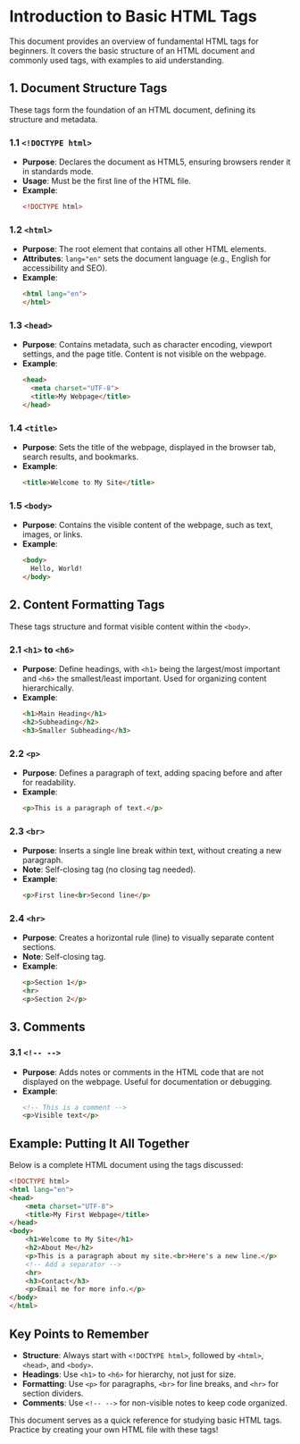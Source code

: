 # Introduction to Basic HTML Tags

This document provides an overview of fundamental HTML tags for beginners. It covers the basic structure of an HTML document and commonly used tags, with examples to aid understanding.

## 1. Document Structure Tags

These tags form the foundation of an HTML document, defining its structure and metadata.

### 1.1 `<!DOCTYPE html>`
- **Purpose**: Declares the document as HTML5, ensuring browsers render it in standards mode.
- **Usage**: Must be the first line of the HTML file.
- **Example**:
  ```html
  <!DOCTYPE html>
  ```

### 1.2 `<html>`
- **Purpose**: The root element that contains all other HTML elements.
- **Attributes**: `lang="en"` sets the document language (e.g., English for accessibility and SEO).
- **Example**:
  ```html
  <html lang="en">
  </html>
  ```

### 1.3 `<head>`
- **Purpose**: Contains metadata, such as character encoding, viewport settings, and the page title. Content is not visible on the webpage.
- **Example**:
  ```html
  <head>
    <meta charset="UTF-8">
    <title>My Webpage</title>
  </head>
  ```

### 1.4 `<title>`
- **Purpose**: Sets the title of the webpage, displayed in the browser tab, search results, and bookmarks.
- **Example**:
  ```html
  <title>Welcome to My Site</title>
  ```

### 1.5 `<body>`
- **Purpose**: Contains the visible content of the webpage, such as text, images, or links.
- **Example**:
  ```html
  <body>
    Hello, World!
  </body>
  ```

## 2. Content Formatting Tags

These tags structure and format visible content within the `<body>`.

### 2.1 `<h1>` to `<h6>`
- **Purpose**: Define headings, with `<h1>` being the largest/most important and `<h6>` the smallest/least important. Used for organizing content hierarchically.
- **Example**:
  ```html
  <h1>Main Heading</h1>
  <h2>Subheading</h2>
  <h3>Smaller Subheading</h3>
  ```

### 2.2 `<p>`
- **Purpose**: Defines a paragraph of text, adding spacing before and after for readability.
- **Example**:
  ```html
  <p>This is a paragraph of text.</p>
  ```

### 2.3 `<br>`
- **Purpose**: Inserts a single line break within text, without creating a new paragraph.
- **Note**: Self-closing tag (no closing tag needed).
- **Example**:
  ```html
  <p>First line<br>Second line</p>
  ```

### 2.4 `<hr>`
- **Purpose**: Creates a horizontal rule (line) to visually separate content sections.
- **Note**: Self-closing tag.
- **Example**:
  ```html
  <p>Section 1</p>
  <hr>
  <p>Section 2</p>
  ```

## 3. Comments

### 3.1 `<!-- -->`
- **Purpose**: Adds notes or comments in the HTML code that are not displayed on the webpage. Useful for documentation or debugging.
- **Example**:
  ```html
  <!-- This is a comment -->
  <p>Visible text</p>
  ```

## Example: Putting It All Together
Below is a complete HTML document using the tags discussed:

```html
<!DOCTYPE html>
<html lang="en">
<head>
    <meta charset="UTF-8">
    <title>My First Webpage</title>
</head>
<body>
    <h1>Welcome to My Site</h1>
    <h2>About Me</h2>
    <p>This is a paragraph about my site.<br>Here's a new line.</p>
    <!-- Add a separator -->
    <hr>
    <h3>Contact</h3>
    <p>Email me for more info.</p>
</body>
</html>
```

## Key Points to Remember
- **Structure**: Always start with `<!DOCTYPE html>`, followed by `<html>`, `<head>`, and `<body>`.
- **Headings**: Use `<h1>` to `<h6>` for hierarchy, not just for size.
- **Formatting**: Use `<p>` for paragraphs, `<br>` for line breaks, and `<hr>` for section dividers.
- **Comments**: Use `<!-- -->` for non-visible notes to keep code organized.

This document serves as a quick reference for studying basic HTML tags. Practice by creating your own HTML file with these tags!